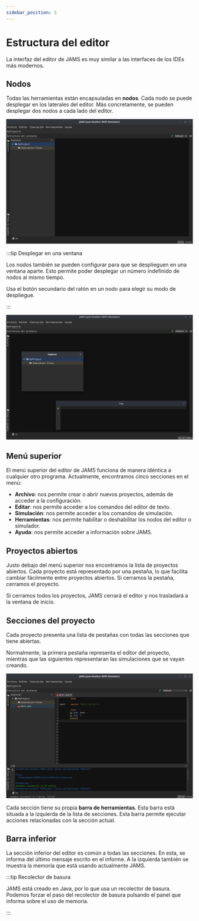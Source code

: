 ```yaml
---
sidebar_position: 3
---
```


# Estructura del editor

La interfaz del editor de JAMS es muy similar a las interfaces de los IDEs más modernos.

## Nodos

Todas las herramientas están encapsuladas en **nodos**. Cada nodo se puede desplegar en los laterales del editor. Más
concretamente, se pueden desplegar dos nodos a cada lado del editor.

![Editor](/img/docs/getting-started/emptyProject-es.png)

:::tip Desplegar en una ventana

Los nodos también se pueden configurar para que se desplieguen en una ventana aparte. Esto permite poder desplegar un
número indefinido de nodos al mismo tiempo.

Usa el botón secundario del ratón en un nodo para elegir su modo de despliegue.

:::

![Editor](/img/docs/getting-started/detachedNodes-es.png)

## Menú superior

El menú superior del editor de JAMS funciona de manera idéntica a cualquier otro programa. Actualmente, encontramos
cinco secciones en el menú:

- **Archivo**: nos permite crear o abrir nuevos proyectos, además de acceder a la configuración.
- **Editar**: nos permite acceder a los comandos del editor de texto.
- **Simulación**: nos permite acceder a los comandos de simulación.
- **Herramientas**: nos permite habilitar o deshabilitar los nodos del editor o simulador.
- **Ayuda**: nos permite acceder a información sobre JAMS.

## Proyectos abiertos

Justo debajo del menú superior nos encontramos la lista de proyectos abiertos. Cada proyecto está representado por una
pestaña, lo que facilita cambiar fácilmente entre proyectos abiertos. Si cerramos la pestaña, cerramos el proyecto.

Si cerramos todos los proyectos, JAMS cerrará el editor y nos trasladará a la ventana de inicio.

## Secciones del proyecto

Cada proyecto presenta una lista de pestañas con todas las secciones que tiene abiertas.

Normalmente, la primera pestaña representa el editor del proyecto, mientras que las siguientes representaran las
simulaciones que se vayan creando.

![Editor and its simulations](/img/docs/getting-started/assembledProject-es.png)

Cada sección tiene su propia **barra de herramientas**. Esta barra está situada a la izquierda de la lista de secciones.
Esta barra permite ejecutar acciones relacionadas con la sección actual.

## Barra inferior

La sección inferior del editor es común a todas las secciones. En esta, se informa del último mensaje escrito en el
informe. A la izquierda también se muestra la memoria que está usando actualmente JAMS.

:::tip Recolector de basura

JAMS está creado en Java, por lo que usa un recolector de basura. Podemos forzar el paso del recolector de basura
pulsando el panel que informa sobre el uso de memoria.

:::